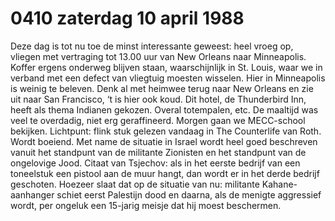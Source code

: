 # 0410 zaterdag 10 april 1988
Deze dag is tot nu toe de minst interessante geweest: heel vroeg op, vliegen met vertraging tot 13.00 uur van New Orleans naar Minneapolis. Koffer ergens onderweg blijven staan, waarschijnlijk in St. Louis, waar we in verband met een defect van vliegtuig moesten wisselen. Hier in Minneapolis is weinig te beleven. Denk al met heimwee terug naar New Orleans en zie uit naar San Francisco, ‘t is hier ook koud. Dit hotel, de Thunderbird Inn, heeft als thema Indianen gekozen. Overal totempalen, etc. De maaltijd was veel te overdadig, niet erg geraffineerd. Morgen gaan we MECC-school bekijken. Lichtpunt: flink stuk gelezen vandaag in The Counterlife van Roth. Wordt boeiend. Met name de situatie in Israel wordt heel goed beschreven vanuit het standpunt van de militante Zionisten en het standpunt van de ongelovige Jood. Citaat van Tsjechov: als in het eerste bedrijf van een toneelstuk een pistool aan de muur hangt, dan wordt er in het derde bedrijf geschoten. Hoezeer slaat dat op de situatie van nu: militante Kahane-aanhanger schiet eerst Palestijn dood en daarna, als de menigte aggressief wordt, per ongeluk een 15-jarig meisje dat hij moest beschermen.